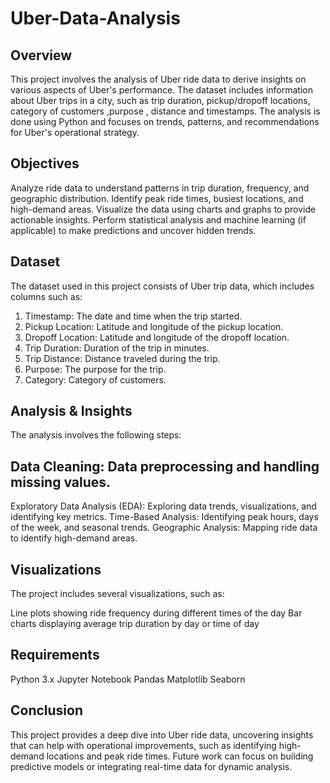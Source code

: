 # Uber-Data-Analysis

## Overview
This project involves the analysis of Uber ride data to derive insights on various aspects of Uber's performance. The dataset includes information about Uber trips in a city, such as trip duration, pickup/dropoff locations, category of customers ,purpose , distance and timestamps. The analysis is done using Python and focuses on trends, patterns, and recommendations for Uber's operational strategy.

## Objectives
Analyze ride data to understand patterns in trip duration, frequency, and geographic distribution.
Identify peak ride times, busiest locations, and high-demand areas.
Visualize the data using charts and graphs to provide actionable insights.
Perform statistical analysis and machine learning (if applicable) to make predictions and uncover hidden trends.

## Dataset
The dataset used in this project consists of Uber trip data, which includes columns such as:

1. Timestamp: The date and time when the trip started.
2. Pickup Location: Latitude and longitude of the pickup location.
3. Dropoff Location: Latitude and longitude of the dropoff location.
4. Trip Duration: Duration of the trip in minutes.
5. Trip Distance: Distance traveled during the trip.
6. Purpose: The purpose for the trip.
7. Category: Category of customers.

## Analysis & Insights
The analysis involves the following steps:

## Data Cleaning: Data preprocessing and handling missing values.
Exploratory Data Analysis (EDA): Exploring data trends, visualizations, and identifying key metrics.
Time-Based Analysis: Identifying peak hours, days of the week, and seasonal trends.
Geographic Analysis: Mapping ride data to identify high-demand areas.

## Visualizations
The project includes several visualizations, such as:

Line plots showing ride frequency during different times of the day
Bar charts displaying average trip duration by day or time of day

## Requirements
Python 3.x
Jupyter Notebook 
Pandas
Matplotlib
Seaborn

## Conclusion
This project provides a deep dive into Uber ride data, uncovering insights that can help with operational improvements, such as identifying high-demand locations and peak ride times. Future work can focus on building predictive models or integrating real-time data for dynamic analysis.
